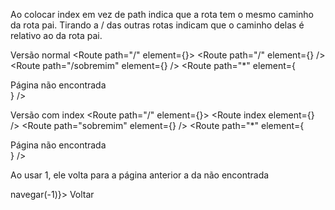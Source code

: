 Ao colocar index em vez de path indica que a rota tem o mesmo caminho da rota pai.
Tirando a / das outras rotas indicam que o caminho delas é relativo ao da rota pai.

Versão normal
<Routes>
    <Route path="/" element={<PaginaPadrao />}>
        <Route path="/" element={<Inicio />} />
        <Route path="/sobremim" element={<SobreMim />} />
    </Route>
    <Route path="*" element={<div>Página não encontrada</div>} />
</Routes>

Versão com index
<Routes>
    <Route path="/" element={<PaginaPadrao />}>
        <Route index element={<Inicio />} />
        <Route path="sobremim" element={<SobreMim />} />
    </Route>
    <Route path="*" element={<div>Página não encontrada</div>} />
</Routes>



Ao usar 1, ele volta para a página anterior a da não encontrada
<div className={styles.botaoContainer} onClick={() => navegar(-1)}>
    <BotaoPrincipal tamanho="lg">Voltar</BotaoPrincipal>
</div>